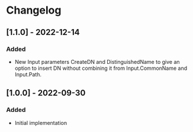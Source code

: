 # Changelog

## [1.1.0] - 2022-12-14
### Added
- New Input parameters CreateDN and DistinguishedName to give an option to insert DN without combining it from Input.CommonName and Input.Path.

## [1.0.0] - 2022-09-30
### Added
- Initial implementation